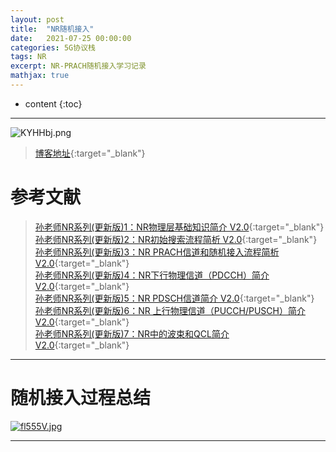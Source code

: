 ```yaml
---
layout: post
title:  "NR随机接入"
date:   2021-07-25 00:00:00
categories: 5G协议栈
tags: NR
excerpt: NR-PRACH随机接入学习记录
mathjax: true
---
```

* content
{:toc}
---

![KYHHbj.png](https://s2.ax1x.com/2019/10/23/KYHHbj.png)



> [博客地址](https://dufaxing.com){:target="_blank"}


# 参考文献

> [孙老师NR系列(更新版)1：NR物理层基础知识简介 V2.0](https://mp.weixin.qq.com/s/Mu4s66HNauacMLfhheBFlw){:target="_blank"}<br>
[孙老师NR系列(更新版)2：NR初始搜索流程简析 V2.0](https://mp.weixin.qq.com/s/pYBUorrVeYUedqGJxVi9Xg){:target="_blank"}<br>
[孙老师NR系列(更新版)3：NR PRACH信道和随机接入流程简析 V2.0](https://mp.weixin.qq.com/s/R58pneWFc6gOhHLb-NVnlQ){:target="_blank"}<br>
[孙老师NR系列(更新版)4：NR下行物理信道（PDCCH）简介 V2.0](https://mp.weixin.qq.com/s/srVwk_mv8JFfjtSKzOJFlA){:target="_blank"}<br>
[孙老师NR系列(更新版)5：NR PDSCH信道简介 V2.0](https://mp.weixin.qq.com/s/SZwf4bJEzWa8RfJDiCC-CA){:target="_blank"}<br>
[孙老师NR系列(更新版)6：NR 上行物理信道（PUCCH/PUSCH）简介 V2.0](https://mp.weixin.qq.com/s/83D25ABb2YURSbLQ3fOYsg){:target="_blank"}<br>
[孙老师NR系列(更新版)7：NR中的波束和QCL简介 V2.0](https://mp.weixin.qq.com/s/OGBKiweD8R4LUSMzNCSNtg){:target="_blank"}<br>


---

# 随机接入过程总结

[![fl555V.jpg](https://z3.ax1x.com/2021/08/08/fl555V.jpg)](https://imgtu.com/i/fl555V)

---
